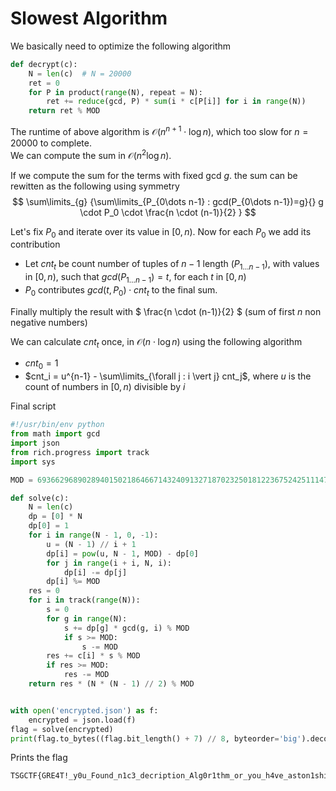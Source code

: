 # Slowest Algorithm

We basically need to optimize the following algorithm

```py
def decrypt(c):
    N = len(c)  # N = 20000
    ret = 0
    for P in product(range(N), repeat = N):
        ret += reduce(gcd, P) * sum(i * c[P[i]] for i in range(N))
    return ret % MOD
```

The runtime of above algorithm is $\mathcal{O}(n^{n+1}\cdot \log{n})$, which too slow for $n = 20000$ to complete.  
We can compute the sum in $\mathcal{O}(n^2 \log n)$.  

If we compute the sum for the terms with fixed gcd $g$. the sum can be rewitten as the following using symmetry  
$$ \sum\limits_{g} {\sum\limits_{P_{0\dots n-1} : gcd(P_{0\dots n-1})=g}{} g \cdot P_0 \cdot \frac{n \cdot (n-1)}{2} } $$  

Let's fix $P_0$ and iterate over its value in $[0, n)$. Now for each $P_0$ we add its contribution  

- Let $cnt_t$ be count number of tuples of $n-1$ length ($P_{1\dots n-1}$), with values in $[0,n)$, such that $gcd(P_{1\dots n-1}) = t$, for each $t$ in $[0, n)$  
- $P_0$ contributes $gcd(t, P_0) \cdot cnt_t$ to the final sum.  

Finally multiply the result with $ \frac{n \cdot (n-1)}{2} $ (sum of first $n$ non negative numbers)

We can calculate $cnt_t$ once, in $\mathcal{O}(n \cdot \log n)$ using the following algorithm  

- $cnt_0 = 1$  
- $cnt_i = u^{n-1} - \sum\limits_{\forall j : i \vert j} cnt_j$, where $u$ is the count of numbers in $[0, n)$ divisible by $i$  

Final script  

```py
#!/usr/bin/env python
from math import gcd
import json
from rich.progress import track
import sys

MOD = 69366296890289401502186466714324091327187023250181223675242511147337714372850256205482719088016822121023725770514726086328879208694006471882354415627744263559950687914692211431491359503896279403796581365981225023065749656346527652480289235008956593933928571457700779656030733229310882472880060831832351425517

def solve(c):
    N = len(c)
    dp = [0] * N
    dp[0] = 1
    for i in range(N - 1, 0, -1):
        u = (N - 1) // i + 1
        dp[i] = pow(u, N - 1, MOD) - dp[0]
        for j in range(i + i, N, i):
            dp[i] -= dp[j]
        dp[i] %= MOD
    res = 0
    for i in track(range(N)):
        s = 0
        for g in range(N):
            s += dp[g] * gcd(g, i) % MOD
            if s >= MOD:
                s -= MOD
        res += c[i] * s % MOD
        if res >= MOD:
            res -= MOD
    return res * (N * (N - 1) // 2) % MOD


with open('encrypted.json') as f:
    encrypted = json.load(f)
flag = solve(encrypted)
print(flag.to_bytes((flag.bit_length() + 7) // 8, byteorder='big').decode())
```

Prints the flag  

```txt
TSGCTF{GRE4T!_y0u_Found_n1c3_decription_Alg0r1thm_or_you_h4ve_aston1shing_Fa5t_c4lcul4t0r}
```
